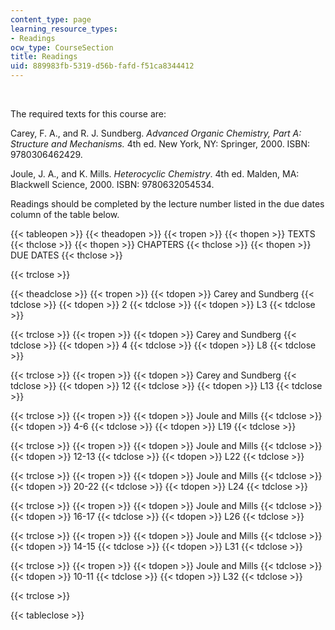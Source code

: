 ```yaml
---
content_type: page
learning_resource_types:
- Readings
ocw_type: CourseSection
title: Readings
uid: 889983fb-5319-d56b-fafd-f51ca8344412
---
```


  
 

The required texts for this course are:

Carey, F. A., and R. J. Sundberg. _Advanced Organic Chemistry, Part A: Structure and Mechanisms._ 4th ed. New York, NY: Springer, 2000. ISBN: 9780306462429.

Joule, J. A., and K. Mills. _Heterocyclic Chemistry_. 4th ed. Malden, MA: Blackwell Science, 2000. ISBN: 9780632054534.

Readings should be completed by the lecture number listed in the due dates column of the table below.

{{< tableopen >}}
{{< theadopen >}}
{{< tropen >}}
{{< thopen >}}
TEXTS
{{< thclose >}}
{{< thopen >}}
CHAPTERS
{{< thclose >}}
{{< thopen >}}
DUE DATES
{{< thclose >}}

{{< trclose >}}

{{< theadclose >}}
{{< tropen >}}
{{< tdopen >}}
Carey and Sundberg
{{< tdclose >}}
{{< tdopen >}}
2
{{< tdclose >}}
{{< tdopen >}}
L3
{{< tdclose >}}

{{< trclose >}}
{{< tropen >}}
{{< tdopen >}}
Carey and Sundberg
{{< tdclose >}}
{{< tdopen >}}
4
{{< tdclose >}}
{{< tdopen >}}
L8
{{< tdclose >}}

{{< trclose >}}
{{< tropen >}}
{{< tdopen >}}
Carey and Sundberg
{{< tdclose >}}
{{< tdopen >}}
12
{{< tdclose >}}
{{< tdopen >}}
L13
{{< tdclose >}}

{{< trclose >}}
{{< tropen >}}
{{< tdopen >}}
Joule and Mills
{{< tdclose >}}
{{< tdopen >}}
4-6
{{< tdclose >}}
{{< tdopen >}}
L19
{{< tdclose >}}

{{< trclose >}}
{{< tropen >}}
{{< tdopen >}}
Joule and Mills
{{< tdclose >}}
{{< tdopen >}}
12-13
{{< tdclose >}}
{{< tdopen >}}
L22
{{< tdclose >}}

{{< trclose >}}
{{< tropen >}}
{{< tdopen >}}
Joule and Mills
{{< tdclose >}}
{{< tdopen >}}
20-22
{{< tdclose >}}
{{< tdopen >}}
L24
{{< tdclose >}}

{{< trclose >}}
{{< tropen >}}
{{< tdopen >}}
Joule and Mills
{{< tdclose >}}
{{< tdopen >}}
16-17
{{< tdclose >}}
{{< tdopen >}}
L26
{{< tdclose >}}

{{< trclose >}}
{{< tropen >}}
{{< tdopen >}}
Joule and Mills
{{< tdclose >}}
{{< tdopen >}}
14-15
{{< tdclose >}}
{{< tdopen >}}
L31
{{< tdclose >}}

{{< trclose >}}
{{< tropen >}}
{{< tdopen >}}
Joule and Mills
{{< tdclose >}}
{{< tdopen >}}
10-11
{{< tdclose >}}
{{< tdopen >}}
L32
{{< tdclose >}}

{{< trclose >}}

{{< tableclose >}}